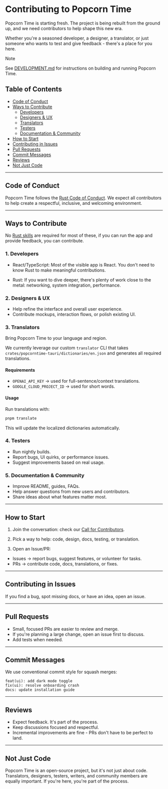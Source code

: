 # Contributing to Popcorn Time

Popcorn Time is starting fresh. The project is being rebuilt from the ground up, and we need contributors to help shape this new era.

Whether you're a seasoned developer, a designer, a translator, or just someone who wants to test and give feedback - there's a place for you here.

> [!NOTE]
> See [DEVELOPMENT.md](DEVELOPMENT.md) for instructions on building and running Popcorn Time.

## Table of Contents

- [Code of Conduct](#code-of-conduct)
- [Ways to Contribute](#ways-to-contribute)
  - [Developers](#1-developers)
  - [Designers & UX](#2-designers--ux)
  - [Translators](#3-translators)
  - [Testers](#4-testers)
  - [Documentation & Community](#5-documentation--community)
- [How to Start](#how-to-start)
- [Contributing in Issues](#contributing-in-issues)
- [Pull Requests](#pull-requests)
- [Commit Messages](#commit-messages)
- [Reviews](#reviews)
- [Not Just Code](#not-just-code)

---

## Code of Conduct

Popcorn Time follows the [Rust Code of Conduct](CODE_OF_CONDUCT.md).
We expect all contributors to help create a respectful, inclusive, and welcoming environment.

---

## Ways to Contribute

No [Rust skills](https://www.rust-lang.org/) are required for most of these, if you can run the app and provide feedback, you can contribute.

### 1. Developers

- React/TypeScript: Most of the visible app is React. You don't need to know Rust to make meaningful contributions.

- Rust: If you want to dive deeper, there's plenty of work close to the metal: networking, system integration, performance.

### 2. Designers & UX

- Help refine the interface and overall user experience.
- Contribute mockups, interaction flows, or polish existing UI.

### 3. Translators

Bring Popcorn Time to your language and region.

We currently leverage our custom `translator` CLI that takes  
`crates/popcorntime-tauri/dictionaries/en.json` and generates all required translations.

#### Requirements

- `OPENAI_API_KEY` → used for full-sentence/context translations.
- `GOOGLE_CLOUD_PROJECT_ID` → used for short words.

#### Usage

Run translations with:

```bash
pnpm translate
```

This will update the localized dictionaries automatically.

### 4. Testers

- Run nightly builds.
- Report bugs, UI quirks, or performance issues.
- Suggest improvements based on real usage.

### 5. Documentation & Community

- Improve README, guides, FAQs.
- Help answer questions from new users and contributors.
- Share ideas about what features matter most.

---

## How to Start

1. Join the conversation: check our [Call for Contributors](/popcorntime/popcorntime/issues/3109).

2. Pick a way to help: code, design, docs, testing, or translation.

3. Open an Issue/PR:

- Issues → report bugs, suggest features, or volunteer for tasks.
- PRs → contribute code, docs, translations, or fixes.

---

## Contributing in Issues

If you find a bug, spot missing docs, or have an idea, open an issue.

---

## Pull Requests

- Small, focused PRs are easier to review and merge.
- If you're planning a large change, open an issue first to discuss.
- Add tests when needed.

---

## Commit Messages

We use conventional commit style for squash merges:

```
feat(ui): add dark mode toggle
fix(ui): resolve onboarding crash
docs: update installation guide
```

---

## Reviews

- Expect feedback. It's part of the process.
- Keep discussions focused and respectful.
- Incremental improvements are fine - PRs don't have to be perfect to land.

---

## Not Just Code

Popcorn Time is an open-source project, but it's not just about code. Translators, designers, testers, writers, and community members are equally important. If you're here, you're part of the process.
